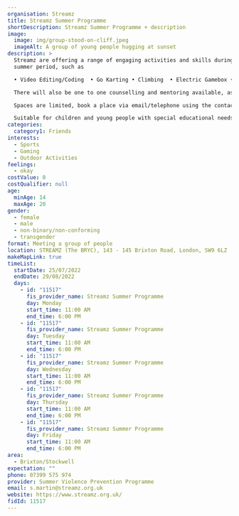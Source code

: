 ```yaml
---
organisation: Streamz
title: Streamz Summer Programme
shortDescription: Streamz Summer Programme + description
image:
  image: img/group-stood-on-cliff.jpeg
  imageAlt: A group of young people hugging at sunset
description: >
  Streamz are offering a range of engaging activities and skills during the
  summer period, such as 

  • Video Editing/Coding  • Go Karting • Climbing  • Electric Gamebox • Bowling,  • Paintballing • Ice-skating • Cooking,  • Craft,  • Gardening  • Educational Visits/Recreation sessions

  There will also be one to one counselling and mentoring available, as well as hot and cold meals/snacks.

  Spaces are limited, book a place via email/telephone using the contact details provided. 

  Suitable for children and young people with special educational needs and disabilities.
categories:
  category1: Friends
interests:
  - Sports
  - Gaming
  - Outdoor Activities
feelings:
  - okay
costValue: 0
costQualifier: null
age:
  minAge: 14
  maxAge: 20
gender:
  - female
  - male
  - non-binary/non-conforming
  - transgender
format: Meeting a group of people
location: STREAMZ (The BRYC), 143 - 145 Brixton Road, London, SW9 6LZ
makeMapLink: true
timeList:
  startDate: 25/07/2022
  endDate: 29/08/2022
  days:
    - id: "11517"
      fis_provider_name: Streamz Summer Programme
      day: Monday
      start_time: 11:00 AM
      end_time: 6:00 PM
    - id: "11517"
      fis_provider_name: Streamz Summer Programme
      day: Tuesday
      start_time: 11:00 AM
      end_time: 6:00 PM
    - id: "11517"
      fis_provider_name: Streamz Summer Programme
      day: Wednesday
      start_time: 11:00 AM
      end_time: 6:00 PM
    - id: "11517"
      fis_provider_name: Streamz Summer Programme
      day: Thursday
      start_time: 11:00 AM
      end_time: 6:00 PM
    - id: "11517"
      fis_provider_name: Streamz Summer Programme
      day: Friday
      start_time: 11:00 AM
      end_time: 6:00 PM
area:
  - Brixton/Stockwell
expectation: ""
phone: 07399 575 974
provider: Summer Violence Prevention Programme
email: s.martin@streamz.org.uk
website: https://www.streamz.org.uk/
fidId: 11517
---
```

